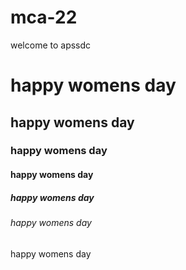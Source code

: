 # mca-22
<h>welcome to apssdc</h>


<h1>happy womens day</h1>
<h2>happy womens day</h2>
<h3>happy womens day</h3>
<h4>happy womens day</h4>
<h5>happy womens day</h5>
<h6>happy womens day</h6>
<h7>happy womens day</h7>
